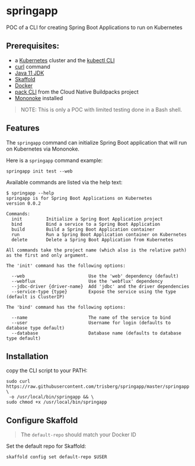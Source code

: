 # springapp

POC of a CLI for creating Spring Boot Applications to run on Kubernetes

## Prerequisites:

* a [Kubernetes](https://kubernetes.io/) cluster and the [kubectl CLI](https://kubernetes.io/docs/tasks/tools/install-kubectl/)
* [curl](https://curl.haxx.se/) command
* [Java 11 JDK](https://adoptopenjdk.net/installation.html?variant=openjdk11#)
* [Skaffold](https://skaffold.dev/)
* [Docker](https://www.docker.com/)
* [pack CLI](https://buildpacks.io/docs/install-pack/) from the Cloud Native Buildpacks project
* [Mononoke](https://github.com/spring-cloud-incubator/mononoke) installed

> NOTE: This is only a POC with limited testing done in a Bash shell.

## Features

The `springapp` command can initialize Spring Boot application that will run on Kubernetes via Mononoke. 

Here is a `springapp` command example:

```
springapp init test --web
```

Available commands are listed via the help text:

```
$ springapp --help
springapp is for Spring Boot Applications on Kubernetes
version 0.0.2

Commands:
  init         Initialize a Spring Boot Application project
  bind         Bind a service to a Spring Boot Application
  build        Build a Spring Boot Application container
  run          Run a Spring Boot Application container on Kubernetes
  delete       Delete a Spring Boot Application from Kubernetes

All commands take the project name (which also is the relative path) 
as the first and only argument.

The 'init' command has the following options:

  --web                        Use the 'web' dependency (default)
  --webflux                    Use the 'webflux' dependency
  --jdbc-driver {driver-name}  Add 'jdbc' and the driver dependencies
  --service-type {type}        Expose the service using the type (default is ClusterIP)

The 'bind' command has the following options:

  --name                       The name of the service to bind
  --user                       Username for login (defaults to database type default)
  --database                   Database name (defaults to database type default)
```

## Installation

copy the CLI script to your PATH:

```
sudo curl https://raw.githubusercontent.com/trisberg/springapp/master/springapp \
 -o /usr/local/bin/springapp && \
sudo chmod +x /usr/local/bin/springapp
```

## Configure Skaffold

> The `default-repo` should match your Docker ID

Set the default repo for Skaffold:

```
skaffold config set default-repo $USER
```
